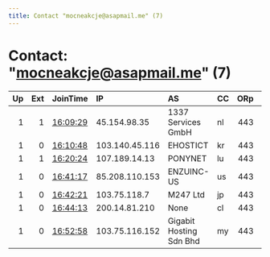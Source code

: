 ```yaml
---
title: Contact "mocneakcje@asapmail.me" (7)
---
```


# Contact: "mocneakcje@asapmail.me" (7)

|   Up |   Ext | JoinTime                                                                                              | IP             | AS                      | CC   |   ORp |   Dirp | OS    | Version   | Nickname      |   eFamMembers |
|-----:|------:|:------------------------------------------------------------------------------------------------------|:---------------|:------------------------|:-----|------:|-------:|:------|:----------|:--------------|--------------:|
|    1 |     1 | [16:09:29](https://nusenu.github.io/OrNetStats/w/relay/270B5A7A6D017913351FD403338BCD21A5EEBEBB.html) | 45.154.98.35   | 1337 Services GmbH      | nl   |   443 |      0 | Linux | 0.4.7.7   | LolifoxPoland |            90 |
|    1 |     0 | [16:10:48](https://nusenu.github.io/OrNetStats/w/relay/988C6985E259B74FA124B776A07052E5D3DDF772.html) | 103.140.45.116 | EHOSTICT                | kr   |   443 |      0 | Linux | 0.4.7.7   | LolifoxPoland |            90 |
|    1 |     1 | [16:20:24](https://nusenu.github.io/OrNetStats/w/relay/D210764A4998B6CF02876A98519623E338FD50B4.html) | 107.189.14.13  | PONYNET                 | lu   |   443 |      0 | Linux | 0.4.7.7   | LolifoxPoland |            90 |
|    1 |     0 | [16:41:17](https://nusenu.github.io/OrNetStats/w/relay/BC398E556F6248F0779538FBD86AEFC8B46FB7BC.html) | 85.208.110.153 | ENZUINC-US              | us   |   443 |      0 | Linux | 0.4.7.7   | LolifoxPoland |            90 |
|    1 |     0 | [16:42:21](https://nusenu.github.io/OrNetStats/w/relay/CCD6B1F7C53C832868902C3A37021FFE18DEB20A.html) | 103.75.118.7   | M247 Ltd                | jp   |   443 |      0 | Linux | 0.4.7.7   | LolifoxPoland |            90 |
|    1 |     0 | [16:44:13](https://nusenu.github.io/OrNetStats/w/relay/3D3FA8F89C7E561E9D1CA3AC506CC96324555E75.html) | 200.14.81.210  | None                    | cl   |   443 |      0 | Linux | 0.4.7.7   | LolifoxPoland |            90 |
|    1 |     0 | [16:52:58](https://nusenu.github.io/OrNetStats/w/relay/1FAF147EF0CB4343E6757C1A3BAA7672DAE642F0.html) | 103.75.116.152 | Gigabit Hosting Sdn Bhd | my   |   443 |      0 | Linux | 0.4.7.7   | LolifoxPoland |            90 |
